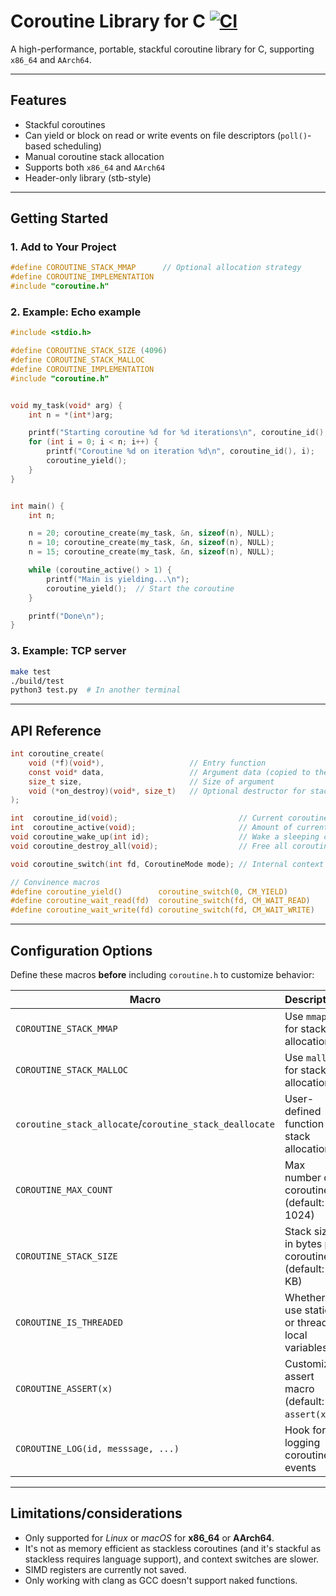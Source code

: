 # Coroutine Library for C [![CI](https://github.com/Naxaes/coroutines/actions/workflows/test.yml/badge.svg)](https://github.com/Naxaes/coroutines/actions/workflows/test.yml)

A high-performance, portable, stackful coroutine library for C, supporting `x86_64` and `AArch64`. 

---

## Features

* Stackful coroutines
* Can yield or block on read or write events on file descriptors (`poll()`-based scheduling) 
* Manual coroutine stack allocation
* Supports both `x86_64` and `AArch64`
* Header-only library (stb-style)

---

## Getting Started

### 1. Add to Your Project

```c
#define COROUTINE_STACK_MMAP      // Optional allocation strategy
#define COROUTINE_IMPLEMENTATION
#include "coroutine.h"
```

### 2. Example: Echo example

```c
#include <stdio.h>

#define COROUTINE_STACK_SIZE (4096)
#define COROUTINE_STACK_MALLOC
#define COROUTINE_IMPLEMENTATION
#include "coroutine.h"


void my_task(void* arg) {
    int n = *(int*)arg;

    printf("Starting coroutine %d for %d iterations\n", coroutine_id(), n);
    for (int i = 0; i < n; i++) {
        printf("Coroutine %d on iteration %d\n", coroutine_id(), i);
        coroutine_yield();
    }
}


int main() {
    int n;

    n = 20; coroutine_create(my_task, &n, sizeof(n), NULL);
    n = 10; coroutine_create(my_task, &n, sizeof(n), NULL);
    n = 15; coroutine_create(my_task, &n, sizeof(n), NULL);

    while (coroutine_active() > 1) {
        printf("Main is yielding...\n");
        coroutine_yield();  // Start the coroutine
    }

    printf("Done\n");
}
```

### 3. Example: TCP server

```bash
make test
./build/test
python3 test.py  # In another terminal
```

---

## API Reference

```c
int coroutine_create(
    void (*f)(void*),                   // Entry function
    const void* data,                   // Argument data (copied to the beginning of the coroutine stack)
    size_t size,                        // Size of argument
    void (*on_destroy)(void*, size_t)   // Optional destructor for stack/argument
);

int  coroutine_id(void);                           // Current coroutine ID
int  coroutine_active(void);                       // Amount of currently running coroutines
void coroutine_wake_up(int id);                    // Wake a sleeping coroutine
void coroutine_destroy_all(void);                  // Free all coroutine stacks

void coroutine_switch(int fd, CoroutineMode mode); // Internal context switcher

// Convinence macros
#define coroutine_yield()        coroutine_switch(0, CM_YIELD)
#define coroutine_wait_read(fd)  coroutine_switch(fd, CM_WAIT_READ)
#define coroutine_wait_write(fd) coroutine_switch(fd, CM_WAIT_WRITE)
```

---

## Configuration Options

Define these macros **before** including `coroutine.h` to customize behavior:

| Macro                                                   | Description                                        |
|---------------------------------------------------------|----------------------------------------------------|
| `COROUTINE_STACK_MMAP`                                  | Use `mmap` for stack allocation                    |
| `COROUTINE_STACK_MALLOC`                                | Use `malloc` for stack allocation                  |
| `coroutine_stack_allocate`/`coroutine_stack_deallocate` | User-defined function for stack allocation         |
| `COROUTINE_MAX_COUNT`                                   | Max number of coroutines (default: 1024)           |
| `COROUTINE_STACK_SIZE`                                  | Stack size in bytes per coroutine (default: 32 KB) |
| `COROUTINE_IS_THREADED`                                 | Whether to use static or thread-local variables    |
| `COROUTINE_ASSERT(x)`                                   | Customize assert macro (default: `assert(x)`)      |
| `COROUTINE_LOG(id, messsage, ...)`                      | Hook for logging coroutine events                  |

---

## Limitations/considerations

* Only supported for *Linux* or *macOS* for **x86\_64** or **AArch64**.
* It's not as memory efficient as stackless coroutines (and it's stackful as stackless requires language support), and context switches are slower.
* SIMD registers are currently not saved.
* Only working with clang as GCC doesn't support naked functions.
